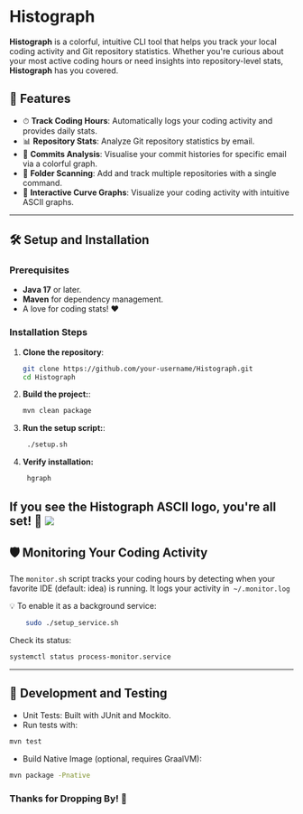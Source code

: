 # **Histograph**

**Histograph** is a colorful, intuitive CLI tool that helps you track your local coding activity and Git repository statistics. Whether you're curious about your most active coding hours or need insights into repository-level stats, **Histograph** has you covered. 

## 🚀 Features

- ⏱ **Track Coding Hours**: Automatically logs your coding activity and provides daily stats.
- 📊 **Repository Stats**: Analyze Git repository statistics by email.
- 📧 **Commits Analysis**: Visualise your commit histories for specific email via a colorful graph.
- 📂 **Folder Scanning**: Add and track multiple repositories with a single command.
- 🌟 **Interactive Curve Graphs**: Visualize your coding activity with intuitive ASCII graphs.

---

## 🛠 Setup and Installation

### Prerequisites
- **Java 17** or later.
- **Maven** for dependency management.
- A love for coding stats! ❤️

### Installation Steps

1. **Clone the repository**:
   ```bash
   git clone https://github.com/your-username/Histograph.git
   cd Histograph
2. **Build the project:**:
   ```bash
   mvn clean package
3. **Run the setup script:**:
   ```bash
    ./setup.sh
4. **Verify installation:**
   ```bash
    hgraph
If you see the Histograph ASCII logo, you're all set! 🎉
![](img.png)
---

## 🛡 Monitoring Your Coding Activity
The `monitor.sh` script tracks your coding hours by detecting when your favorite IDE (default: idea) is running. It logs your activity in` ~/.monitor.log`

💡 To enable it as a background service:
```bash
    sudo ./setup_service.sh
  ```
Check its status:
``` bash
systemctl status process-monitor.service
```
---

## 🔬 Development and Testing
* Unit Tests: Built with JUnit and Mockito.
* Run tests with:
``` bash 
mvn test
```

* Build Native Image (optional, requires GraalVM):
```bash
mvn package -Pnative
 ```
### Thanks for Dropping By! 🙌




